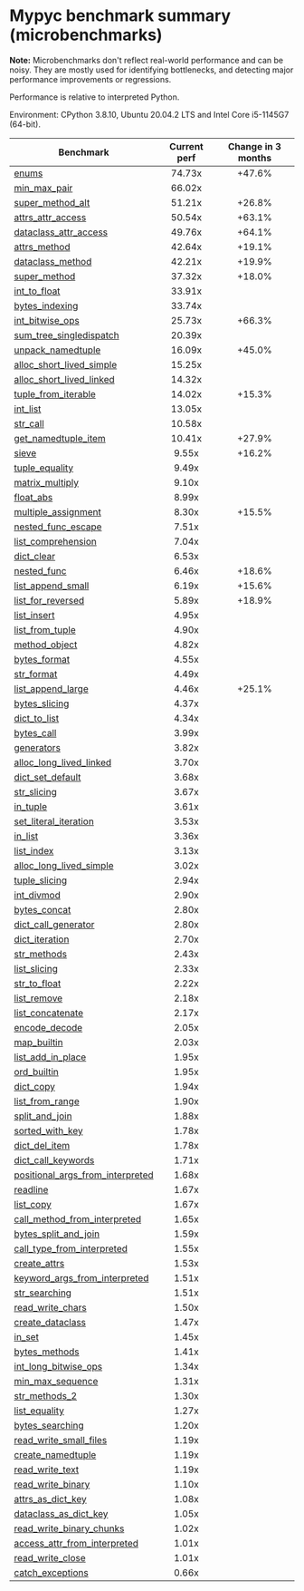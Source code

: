 # Mypyc benchmark summary (microbenchmarks)

**Note:** Microbenchmarks don't reflect real-world performance and can be noisy.
           They are mostly used for identifying bottlenecks, and detecting major performance
           improvements or regressions.

Performance is relative to interpreted Python.

Environment: CPython 3.8.10, Ubuntu 20.04.2 LTS and Intel Core i5-1145G7 (64-bit).

| Benchmark | Current perf | Change in 3 months |
| --- | :---: | :---: |
| [enums](benchmarks/enums.md) | 74.73x | +47.6% |
| [min_max_pair](benchmarks/min_max_pair.md) | 66.02x |  |
| [super_method_alt](benchmarks/super_method_alt.md) | 51.21x | +26.8% |
| [attrs_attr_access](benchmarks/attrs_attr_access.md) | 50.54x | +63.1% |
| [dataclass_attr_access](benchmarks/dataclass_attr_access.md) | 49.76x | +64.1% |
| [attrs_method](benchmarks/attrs_method.md) | 42.64x | +19.1% |
| [dataclass_method](benchmarks/dataclass_method.md) | 42.21x | +19.9% |
| [super_method](benchmarks/super_method.md) | 37.32x | +18.0% |
| [int_to_float](benchmarks/int_to_float.md) | 33.91x |  |
| [bytes_indexing](benchmarks/bytes_indexing.md) | 33.74x |  |
| [int_bitwise_ops](benchmarks/int_bitwise_ops.md) | 25.73x | +66.3% |
| [sum_tree_singledispatch](benchmarks/sum_tree_singledispatch.md) | 20.39x |  |
| [unpack_namedtuple](benchmarks/unpack_namedtuple.md) | 16.09x | +45.0% |
| [alloc_short_lived_simple](benchmarks/alloc_short_lived_simple.md) | 15.25x |  |
| [alloc_short_lived_linked](benchmarks/alloc_short_lived_linked.md) | 14.32x |  |
| [tuple_from_iterable](benchmarks/tuple_from_iterable.md) | 14.02x | +15.3% |
| [int_list](benchmarks/int_list.md) | 13.05x |  |
| [str_call](benchmarks/str_call.md) | 10.58x |  |
| [get_namedtuple_item](benchmarks/get_namedtuple_item.md) | 10.41x | +27.9% |
| [sieve](benchmarks/sieve.md) | 9.55x | +16.2% |
| [tuple_equality](benchmarks/tuple_equality.md) | 9.49x |  |
| [matrix_multiply](benchmarks/matrix_multiply.md) | 9.10x |  |
| [float_abs](benchmarks/float_abs.md) | 8.99x |  |
| [multiple_assignment](benchmarks/multiple_assignment.md) | 8.30x | +15.5% |
| [nested_func_escape](benchmarks/nested_func_escape.md) | 7.51x |  |
| [list_comprehension](benchmarks/list_comprehension.md) | 7.04x |  |
| [dict_clear](benchmarks/dict_clear.md) | 6.53x |  |
| [nested_func](benchmarks/nested_func.md) | 6.46x | +18.6% |
| [list_append_small](benchmarks/list_append_small.md) | 6.19x | +15.6% |
| [list_for_reversed](benchmarks/list_for_reversed.md) | 5.89x | +18.9% |
| [list_insert](benchmarks/list_insert.md) | 4.95x |  |
| [list_from_tuple](benchmarks/list_from_tuple.md) | 4.90x |  |
| [method_object](benchmarks/method_object.md) | 4.82x |  |
| [bytes_format](benchmarks/bytes_format.md) | 4.55x |  |
| [str_format](benchmarks/str_format.md) | 4.49x |  |
| [list_append_large](benchmarks/list_append_large.md) | 4.46x | +25.1% |
| [bytes_slicing](benchmarks/bytes_slicing.md) | 4.37x |  |
| [dict_to_list](benchmarks/dict_to_list.md) | 4.34x |  |
| [bytes_call](benchmarks/bytes_call.md) | 3.99x |  |
| [generators](benchmarks/generators.md) | 3.82x |  |
| [alloc_long_lived_linked](benchmarks/alloc_long_lived_linked.md) | 3.70x |  |
| [dict_set_default](benchmarks/dict_set_default.md) | 3.68x |  |
| [str_slicing](benchmarks/str_slicing.md) | 3.67x |  |
| [in_tuple](benchmarks/in_tuple.md) | 3.61x |  |
| [set_literal_iteration](benchmarks/set_literal_iteration.md) | 3.53x |  |
| [in_list](benchmarks/in_list.md) | 3.36x |  |
| [list_index](benchmarks/list_index.md) | 3.13x |  |
| [alloc_long_lived_simple](benchmarks/alloc_long_lived_simple.md) | 3.02x |  |
| [tuple_slicing](benchmarks/tuple_slicing.md) | 2.94x |  |
| [int_divmod](benchmarks/int_divmod.md) | 2.90x |  |
| [bytes_concat](benchmarks/bytes_concat.md) | 2.80x |  |
| [dict_call_generator](benchmarks/dict_call_generator.md) | 2.80x |  |
| [dict_iteration](benchmarks/dict_iteration.md) | 2.70x |  |
| [str_methods](benchmarks/str_methods.md) | 2.43x |  |
| [list_slicing](benchmarks/list_slicing.md) | 2.33x |  |
| [str_to_float](benchmarks/str_to_float.md) | 2.22x |  |
| [list_remove](benchmarks/list_remove.md) | 2.18x |  |
| [list_concatenate](benchmarks/list_concatenate.md) | 2.17x |  |
| [encode_decode](benchmarks/encode_decode.md) | 2.05x |  |
| [map_builtin](benchmarks/map_builtin.md) | 2.03x |  |
| [list_add_in_place](benchmarks/list_add_in_place.md) | 1.95x |  |
| [ord_builtin](benchmarks/ord_builtin.md) | 1.95x |  |
| [dict_copy](benchmarks/dict_copy.md) | 1.94x |  |
| [list_from_range](benchmarks/list_from_range.md) | 1.90x |  |
| [split_and_join](benchmarks/split_and_join.md) | 1.88x |  |
| [sorted_with_key](benchmarks/sorted_with_key.md) | 1.78x |  |
| [dict_del_item](benchmarks/dict_del_item.md) | 1.78x |  |
| [dict_call_keywords](benchmarks/dict_call_keywords.md) | 1.71x |  |
| [positional_args_from_interpreted](benchmarks/positional_args_from_interpreted.md) | 1.68x |  |
| [readline](benchmarks/readline.md) | 1.67x |  |
| [list_copy](benchmarks/list_copy.md) | 1.67x |  |
| [call_method_from_interpreted](benchmarks/call_method_from_interpreted.md) | 1.65x |  |
| [bytes_split_and_join](benchmarks/bytes_split_and_join.md) | 1.59x |  |
| [call_type_from_interpreted](benchmarks/call_type_from_interpreted.md) | 1.55x |  |
| [create_attrs](benchmarks/create_attrs.md) | 1.53x |  |
| [keyword_args_from_interpreted](benchmarks/keyword_args_from_interpreted.md) | 1.51x |  |
| [str_searching](benchmarks/str_searching.md) | 1.51x |  |
| [read_write_chars](benchmarks/read_write_chars.md) | 1.50x |  |
| [create_dataclass](benchmarks/create_dataclass.md) | 1.47x |  |
| [in_set](benchmarks/in_set.md) | 1.45x |  |
| [bytes_methods](benchmarks/bytes_methods.md) | 1.41x |  |
| [int_long_bitwise_ops](benchmarks/int_long_bitwise_ops.md) | 1.34x |  |
| [min_max_sequence](benchmarks/min_max_sequence.md) | 1.31x |  |
| [str_methods_2](benchmarks/str_methods_2.md) | 1.30x |  |
| [list_equality](benchmarks/list_equality.md) | 1.27x |  |
| [bytes_searching](benchmarks/bytes_searching.md) | 1.20x |  |
| [read_write_small_files](benchmarks/read_write_small_files.md) | 1.19x |  |
| [create_namedtuple](benchmarks/create_namedtuple.md) | 1.19x |  |
| [read_write_text](benchmarks/read_write_text.md) | 1.19x |  |
| [read_write_binary](benchmarks/read_write_binary.md) | 1.10x |  |
| [attrs_as_dict_key](benchmarks/attrs_as_dict_key.md) | 1.08x |  |
| [dataclass_as_dict_key](benchmarks/dataclass_as_dict_key.md) | 1.05x |  |
| [read_write_binary_chunks](benchmarks/read_write_binary_chunks.md) | 1.02x |  |
| [access_attr_from_interpreted](benchmarks/access_attr_from_interpreted.md) | 1.01x |  |
| [read_write_close](benchmarks/read_write_close.md) | 1.01x |  |
| [catch_exceptions](benchmarks/catch_exceptions.md) | 0.66x |  |
